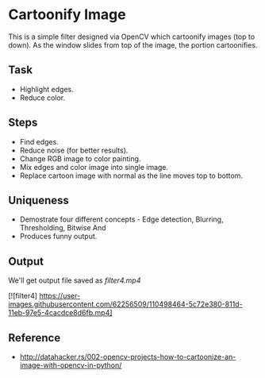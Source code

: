# **Cartoonify Image**

This is a simple filter designed via OpenCV which cartoonify images (top to down). As the window slides from top of the image, the portion cartoonifies.

## **Task**

* Highlight edges.
* Reduce color.

## **Steps**

* Find edges.
* Reduce noise (for better results).
* Change RGB image to color painting.
* Mix edges and color image into single image.
* Replace cartoon image with normal as the line moves top to bottom.

## **Uniqueness**

* Demostrate four different concepts - Edge detection, Blurring, Thresholding, Bitwise And
* Produces funny output.

## **Output**

We'll get output file saved as *filter4.mp4* 

[![filter4] https://user-images.githubusercontent.com/62256509/110498464-5c72e380-811d-11eb-97e5-4cacdce8d6fb.mp4]

## **Reference**

* http://datahacker.rs/002-opencv-projects-how-to-cartoonize-an-image-with-opencv-in-python/
